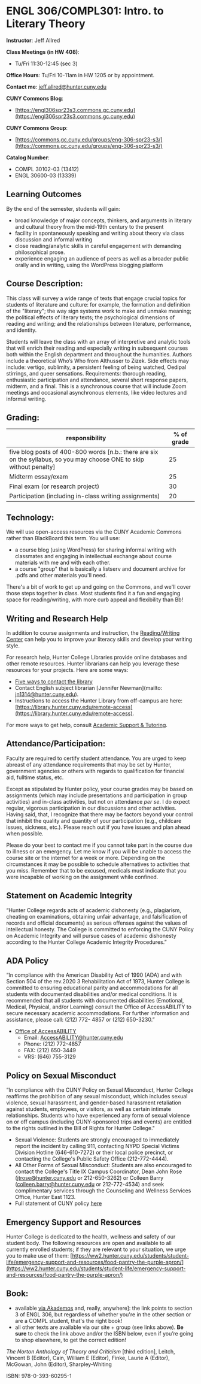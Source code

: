 # ENGL 306/COMPL301: Intro. to Literary Theory

**Instructor**: Jeff Allred

**Class Meetings (in HW 408)**: 

* Tu/Fri 11:30-12:45 (sec 3)

**Office Hours**: Tu/Fri 10-11am in HW 1205 or by appointment. 

**Contact me**: [jeff.allred@hunter.cuny.edu](mailto:jeff.allred@hunter.cuny.edu)

**CUNY Commons Blog**: 

* [https://engl306spr23s3.commons.gc.cuny.edu](https://engl306spr23s3.commons.gc.cuny.edu)

**CUNY Commons Group**:

* [https://commons.gc.cuny.edu/groups/eng-306-spr23-s3/](https://commons.gc.cuny.edu/groups/eng-306-spr23-s3/)

**Catalog Number**: 
	
* COMPL 30102-03 (13412)
* ENGL 30600-03 (13339)

## **Learning Outcomes**

By the end of the semester, students will gain:

- broad knowledge of major concepts, thinkers, and arguments in literary and cultural theory from the mid-19th century to the present
- facility in spontaneously speaking and writing about theory via class discussion and informal writing
- close reading/analytic skills in careful engagement with demanding philosophical prose.
- experience engaging an audience of peers as well as a broader public orally and in writing, using the WordPress blogging platform

## **Course Description:**
This class will survey a wide range of texts that engage crucial topics for students of literature and culture: for example, the formation and definition of the "literary"; the way sign systems work to make and unmake meaning; the political effects of literary texts; the psychological dimensions of reading and writing; and the relationships between literature, performance, and identity.   

Students will leave the class with an array of interpretive and analytic tools that will enrich their reading and especially writing in subsequent courses both within the English department and throughout the humanities. Authors include a theoretical Who’s Who from Althusser to Zizek. Side effects may include: vertigo, sublimity, a persistent feeling of being watched, Oedipal stirrings, and queer sensations.  Requirements: thorough reading, enthusiastic participation and attendance, several short response papers, midterm, and a final. This is a synchronous course that will include Zoom meetings and occasional asynchronous elements, like video lectures and informal writing.




## **Grading:**

| **responsibility**                                                                                                    | **% of grade** |
| --------------------------------------------------------------------------------------------------------------------- | -------------- |
| five blog posts of 400-800 words [n.b.: there are six on the syllabus, so you may choose ONE to skip without penalty] | 25             |
| Midterm essay/exam                                                                                                    | 25             |
| Final exam (or research project)                                                                                      | 30             |
| Participation (including in-class writing assignments)                                                                | 20             |



## Technology:

We will use open-access resources via the CUNY Academic Commons rather than BlackBoard this term. You will use:

* a course blog (using WordPress) for sharing informal writing with classmates and engaging in intellectual exchange about course materials with me and with each other.
* a course "group" that is basically a listserv and document archive for .pdfs and other materials you'll need.

There's a bit of work to get up and going on the Commons, and we'll cover those steps together in class. Most students find it a fun and engaging space for reading/writing, with more curb appeal and flexibility than Bb!

## Writing and Research Help

In addition to course assignments and instruction, the [Reading/Writing Center](http://www.hunter.cuny.edu/rwc) can help you to improve your literacy skills and develop your writing style.

For research help, Hunter College Libraries provide online databases and other remote resources. Hunter librarians can help you leverage these resources for your projects. Here are some ways:

- [Five ways to contact the library](https://library.hunter.cuny.edu/ask-a-librarian)
- Contact English subject librarian [Jennifer Newman](mailto: jn1314@hunter.cuny.edu). 
- Instructions to access the Hunter Library from off-campus are here: [https://library.hunter.cuny.edu/remote-access](https://library.hunter.cuny.edu/remote-access).

For more ways to get help, consult [Academic Support & Tutoring](http://www.hunter.cuny.edu/onestop/advising/academic-support-tutoring-1).

## Attendance/Participation:

Faculty are required to certify student attendance. You are urged to keep abreast of any attendance requirements that may be set by Hunter, government agencies or others with regards to qualification for financial aid, fulltime status, etc.

Except as stipulated by Hunter policy, your course grades may be based on assignments (which may include presentations and participation in group activities) and in-class activities, but not on attendance *per se*. I do expect regular, vigorous participation in our discussions and other activities. Having said, that, I recognize that there may be factors beyond your control that inhibit the quality and quantity of your participation (e.g., childcare issues, sickness, etc.). Please reach out if you have issues and plan ahead when possible.

Please do your best to contact me if you cannot take part in the course due to illness or an emergency. Let me know if you will be unable to access the course site or the internet for a week or more. Depending on the circumstances it may be possible to schedule alternatives to activities that you miss. Remember that to be excused, medicals must indicate that you were incapable of working on the assignment while confined.

## Statement on Academic Integrity

“Hunter College regards acts of academic dishonesty (e.g., plagiarism, cheating on examinations, obtaining unfair advantage, and falsification of records and official documents) as serious offenses against the values of intellectual honesty. The College is committed to enforcing the CUNY Policy on Academic Integrity and will pursue cases of academic dishonesty according to the Hunter College Academic Integrity Procedures.”

## ADA Policy

“In compliance with the American Disability Act of 1990 (ADA) and with Section 504 of the rev.2020 3 Rehabilitation Act of 1973, Hunter College is committed to ensuring educational parity and accommodations for all students with documented disabilities and/or medical conditions. It is recommended that all students with documented disabilities (Emotional, Medical, Physical, and/or Learning) consult the Office of AccessABILITY to secure necessary academic accommodations. For further information and assistance, please call: (212) 772- 4857 or (212) 650-3230.”


- [Office of AccessABILITY](https://hunter.cuny.edu/students/health-wellness/accessibility/)
    - Email: AccessABILITY@hunter.cuny.edu
    - Phone: (212) 772-4857
    - FAX: (212) 650-3449
    - VRS: (646) 755-3129
    
## Policy on Sexual Misconduct

“In compliance with the CUNY Policy on Sexual Misconduct, Hunter College reaffirms the prohibition of any sexual misconduct, which includes sexual violence, sexual harassment, and gender-based harassment retaliation against students, employees, or visitors, as well as certain intimate relationships. Students who have experienced any form of sexual violence on or off campus (including CUNY-sponsored trips and events) are entitled to the rights outlined in the Bill of Rights for Hunter College."

* Sexual Violence: Students are strongly encouraged to immediately report the incident by calling 911, contacting NYPD Special Victims Division Hotline (646-610-7272) or their local police precinct, or contacting the College's Public Safety Office (212-772-4444).
* All Other Forms of Sexual Misconduct: Students are also encouraged to contact the College's Title IX Campus Coordinator, Dean John Rose (jtrose@hunter.cuny.edu or 212-650-3262) or Colleen Barry (colleen.barry@hunter.cuny.edu or 212-772-4534) and seek complimentary services through the Counseling and Wellness Services Office, Hunter East 1123.
* Full statement of CUNY policy [here](https://www.cuny.edu/wp-content/uploads/sites/4/page-assets/about/administration/offices/ovsa/policies/Sexual-misconduct-8.30.18-PSM-2018-005.pdf)

## Emergency Support and Resources

Hunter College is dedicated to the health, wellness and safety of our student body. The following resources are open and available to all currently enrolled students; if they are relevant to your situation, we urge you to make use of them:  [https://ww2.hunter.cuny.edu/students/student-life/emergency-support-and-resources/food-pantry-the-purple-apron/](https://ww2.hunter.cuny.edu/students/student-life/emergency-support-and-resources/food-pantry-the-purple-apron/)


## Book:

* available [via Akademos](https://hunter.textbookx.com/institutional/index.php?action=browse#books/3573818/) and, really, anywhere]: the link points to section 3 of ENGL 306, but regardless of whether you're in the other section or are a COMPL student, that's the right book! 
* all other texts are available via our site + group (see links above). **Be sure** to check the link above and/or the ISBN below, even if you’re going to shop elsewhere, to get the correct edition!

*The Norton Anthology of Theory and Criticism* [third edition], Leitch, Vincent B (Editor), Cain, William E (Editor), Finke, Laurie A (Editor), McGowan, John (Editor), Sharpley-Whiting
    
ISBN: 978-0-393-60295-1










